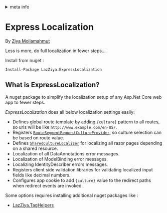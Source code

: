<!-- meta tags details, will be assigned to meta tags inside header by js -->
<div id="meta-info">
<details><summary>meta info</summary>

> * Title: <i id="md-title">Express Localization</i>
> * Keywords: <i id="md-keywords">localization, asp.net-core, express-localization</i>
> * Description: <i id="md-description">All dirty localizaiton setup in simple steps.</i>
> * Author: <i id="md-author">Ziya Mollamahmut</i>
> * Date: <i id="md-date">27-Sep-2019</i>
> * Image: <i id="md-image">https://github.com/LazZiya/Docs/raw/master/LazZiya.ExpressLocalization/v3.0/images/lazziya-express-localization-logo.png</i>
> * Image-alt: <i id="md-image-alt">LazZiya.ExpressLocalization Logo</i>
> * Version: <i id="md-version">v3.0</i>

</details>
</div>

# Express Localization

By [Ziya Mollamahmut](https://github.com/LazZiya)

Less is more, do full localization in fewer steps...

Install from nuget :
````
Install-Package LazZiya.ExpressLocalization
````

## What is ExpressLocalization? 
A nuget package to simplify the localization setup of any Asp.Net Core web app to fewer steps. 

_ExpressLocalization_ does all below localization settings easily:

- Defines global route template by adding `{culture}` pattern to all routes, so urls will be like `http://www.example.com/en-US/`.
- Registers [`RouteSegmentRequestCultureProvider`][1], so culture selection can be based on route value.
- Defines [`SharedCultureLocalizer`][3] for localizing all razor pages depending on a shared resource.
- Localization of all DataAnnotations error messages.
- Localization of ModelBinding error messages.
- Localizing IdentityDescriber errors messages.
- Registers client side validation libraries for validating localized input fields like decimal numbers. 
- Configures app cookie to add `{culture}` value to the redirect paths when redirect events are invoked.

Some options requires installing additional nuget packages like : 
- [LazZiya.TagHelpers][5]

[1]:https://github.com/LazZiya/ExpressLocalization/blob/master/LazZiya.ExpressLocalization/RouteSegmentCultureProvider.cs
[3]:https://github.com/LazZiya/ExpressLocalization/blob/master/LazZiya.ExpressLocalization/SharedCultureLocalizer.cs
[5]:index.md